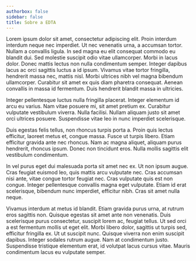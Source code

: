 ```yaml
---
authorbox: false
sidebar: false
title: Sobre a EDTA
---
```


Lorem ipsum dolor sit amet, consectetur adipiscing elit. Proin interdum interdum neque nec imperdiet. Ut nec venenatis urna, a accumsan tortor. Nullam a convallis ligula. In sed magna eu elit consequat commodo eu blandit dui. Sed molestie suscipit odio vitae ullamcorper. Morbi in lacus dolor. Donec mattis lectus non nulla condimentum semper. Integer dapibus lacus ac orci sagittis luctus a id ipsum. Vivamus vitae tortor fringilla, hendrerit massa nec, mattis nisl. Morbi ultrices nibh vel magna bibendum ullamcorper. Curabitur sit amet ex quis diam pharetra consequat. Aenean convallis in massa id fermentum. Duis hendrerit blandit massa in ultricies.

Integer pellentesque luctus nulla fringilla placerat. Integer elementum id arcu eu varius. Nam vitae posuere mi, sit amet pretium ex. Curabitur vulputate vestibulum viverra. Nulla facilisi. Nullam aliquam justo sit amet orci ultrices posuere. Suspendisse vitae leo in nunc imperdiet scelerisque.

Duis egestas felis tellus, non rhoncus turpis porta a. Proin quis lectus efficitur, laoreet metus et, congue massa. Fusce ut turpis libero. Etiam efficitur gravida ante nec rhoncus. Nam ac magna aliquet, aliquam purus hendrerit, rhoncus ipsum. Donec non tincidunt eros. Nulla mollis sagittis elit vestibulum condimentum.

In vel purus eget dui malesuada porta sit amet nec ex. Ut non ipsum augue. Cras feugiat euismod leo, quis mattis arcu vulputate nec. Cras accumsan nisi ante, vitae congue tortor feugiat nec. Cras vulputate quis est non congue. Integer pellentesque convallis magna eget vulputate. Etiam id erat scelerisque, bibendum nunc imperdiet, efficitur nibh. Cras sit amet nulla neque.

Vivamus interdum at metus id blandit. Etiam gravida purus urna, at rutrum eros sagittis non. Quisque egestas sit amet ante non venenatis. Duis scelerisque purus consectetur, suscipit lorem ac, feugiat tellus. Ut sed orci a est fermentum mollis ut eget elit. Morbi libero dolor, sagittis ut turpis sed, efficitur fringilla ex. Ut ut suscipit nunc. Quisque viverra non enim suscipit dapibus. Integer sodales rutrum augue. Nam at condimentum justo. Suspendisse tristique elementum erat, id volutpat lacus cursus vitae. Mauris condimentum lacus eu vulputate semper.
